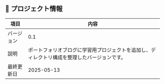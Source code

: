 ## 📝 プロジェクト情報

| 項目 | 内容 |
|------|------|
| バージョン | 0.1 |
| 説明 | ポートフォリオブログに学習用プロジェクトを追加し、ディレクトリ構成を整理したバージョンです。 |
| 最終更新日 | 2025-05-13 |
